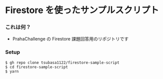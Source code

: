 # Firestore を使ったサンプルスクリプト

### これは何？

- PrahaChallenge の Firestore 課題回答用のリポジトリです

### Setup

```
$ gh repo clone tsubasa1122/firestore-sample-script
$ cd firestore-sample-script
$ yarn
```
